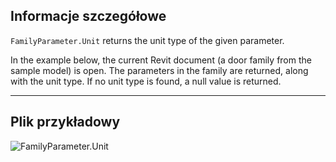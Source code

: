 ## Informacje szczegółowe
`FamilyParameter.Unit` returns the unit type of the given parameter.

In the example below, the current Revit document (a door family from the sample model) is open. The parameters in the family are returned, along with the unit type. If no unit type is found, a null value is returned.
___
## Plik przykładowy

![FamilyParameter.Unit](./Revit.Elements.FamilyParameter.Unit_img.jpg)
